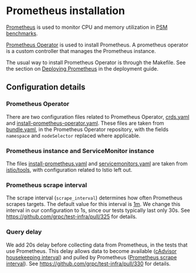 # Prometheus installation

[Prometheus](https://prometheus.io) is used to monitor CPU and memory
utilization in [PSM benchmarks](../../README.md#psm-benchmarks).

[Prometheus Operator](https://github.com/prometheus-operator/prometheus-operator)
is used to install Prometheus. A prometheus operator is a custom controller that
manages the Prometheus instance.

The usual way to install Prometheus Operator is through the Makefile. See the
section on [Deploying Prometheus](../../doc/deployment.md#deploying-prometheus)
in the deployment guide.

## Configuration details

### Prometheus Operator

There are two configuration files related to Prometheus Operator,
[crds.yaml](crds/bases/crds.yaml) and
[install-prometheus-operator.yaml](install-prometheus-operator.yaml). These
files are taken from
[bundle.yaml](https://raw.githubusercontent.com/prometheus-operator/prometheus-operator/v0.55.0/bundle.yaml),
in the Prometheus Operator repository, with the fields `namespace` and
`nodeSelector` replaced where applicable.

### Prometheus instance and ServiceMonitor instance

The files [install-prometheus.yaml](install-prometheus.yaml) and
[servicemonitors.yaml](servicemonitors.yaml) are taken from
[istio/tools](https://github.com/istio/tools/), with configuration related to
Istio left out.

### Prometheus scrape interval

The scrape interval (`scrape_interval`) determines how often Prometheus scrapes
targets. The default value for this interval is
[1m](https://prometheus.io/docs/prometheus/latest/configuration/configuration/).
We change this interval in our configuration to 1s, since our tests typically
last only 30s. See <https://github.com/grpc/test-infra/pull/325> for details.

### Query delay

We add 20s delay before collecting data from Prometheus, in the tests that use
Prometheus. This delay allows data to become available
([cAdvisor housekeeping interval](https://github.com/google/cadvisor/blob/master/docs/runtime_options.md#housekeeping))
and pulled by Prometheus
([Prometheus scrape interval](https://github.com/grpc/test-infra/pull/325)). See
<https://github.com/grpc/test-infra/pull/330> for details.
